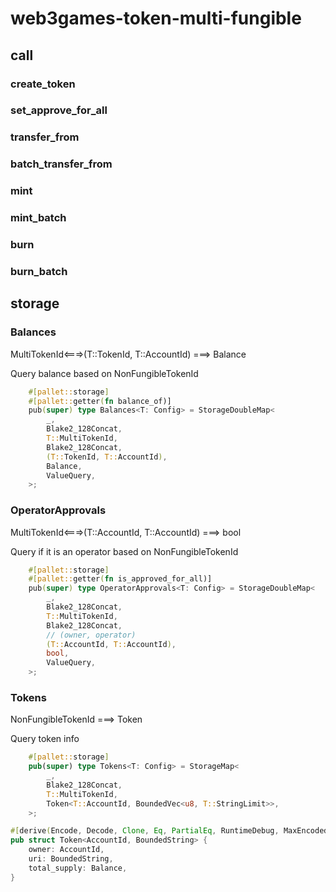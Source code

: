 # web3games-token-multi-fungible

## call

### create_token

### set_approve_for_all

### transfer_from

### batch_transfer_from

### mint

### mint_batch

### burn

### burn_batch

## storage

### Balances

MultiTokenId<===>(T::TokenId, T::AccountId) ===> Balance

Query balance based on NonFungibleTokenId

```rust
	#[pallet::storage]
	#[pallet::getter(fn balance_of)]
	pub(super) type Balances<T: Config> = StorageDoubleMap<
		_,
		Blake2_128Concat,
		T::MultiTokenId,
		Blake2_128Concat,
		(T::TokenId, T::AccountId),
		Balance,
		ValueQuery,
	>;
```

### OperatorApprovals

MultiTokenId<===>(T::AccountId, T::AccountId) ===> bool

Query if it is an operator based on NonFungibleTokenId

```rust
	#[pallet::storage]
	#[pallet::getter(fn is_approved_for_all)]
	pub(super) type OperatorApprovals<T: Config> = StorageDoubleMap<
		_,
		Blake2_128Concat,
		T::MultiTokenId,
		Blake2_128Concat,
		// (owner, operator)
		(T::AccountId, T::AccountId),
		bool,
		ValueQuery,
	>;
```

### Tokens

NonFungibleTokenId ===> Token

Query token info

```rust
	#[pallet::storage]
	pub(super) type Tokens<T: Config> = StorageMap<
		_,
		Blake2_128Concat,
		T::MultiTokenId,
		Token<T::AccountId, BoundedVec<u8, T::StringLimit>>,
	>;
```

```rust
#[derive(Encode, Decode, Clone, Eq, PartialEq, RuntimeDebug, MaxEncodedLen, TypeInfo)]
pub struct Token<AccountId, BoundedString> {
	owner: AccountId,
	uri: BoundedString,
	total_supply: Balance,
}
```
